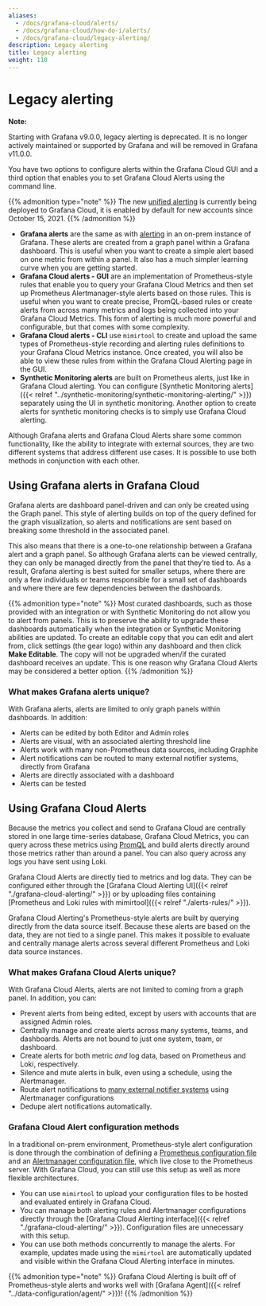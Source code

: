 ```yaml
---
aliases:
  - /docs/grafana-cloud/alerts/
  - /docs/grafana-cloud/how-do-i/alerts/
  - /docs/grafana-cloud/legacy-alerting/
description: Legacy alerting
title: Legacy alerting
weight: 110
---
```


# Legacy alerting

**Note:**

Starting with Grafana v9.0.0, legacy alerting is deprecated. It is no longer actively maintained or supported by Grafana and will be removed in Grafana v11.0.0.

You have two options to configure alerts within the Grafana Cloud GUI and a third option that enables you to set Grafana Cloud Alerts using the command line.

{{% admonition type="note" %}}
The new [unified alerting](/blog/2021/06/14/the-new-unified-alerting-system-for-grafana-everything-you-need-to-know/) is currently being deployed to Grafana Cloud, it is enabled by default for new accounts since October 15, 2021.
{{% /admonition %}}

- **Grafana alerts** are the same as with [alerting](/docs/grafana/latest/alerting/) in an on-prem instance of Grafana.
  These alerts are created from a graph panel within a Grafana dashboard.
  This is useful when you want to create a simple alert based on one metric from within a panel.
  It also has a much simpler learning curve when you are getting started.
- **Grafana Cloud alerts - GUI** are an implementation of Prometheus-style rules that enable you to query your Grafana Cloud Metrics and then set up Prometheus Alertmanager-style alerts based on those rules.
  This is useful when you want to create precise, PromQL-based rules or create alerts from across many metrics and logs being collected into your Grafana Cloud Metrics.
  This form of alerting is much more powerful and configurable, but that comes with some complexity.
- **Grafana Cloud alerts - CLI** use `mimirtool` to create and upload the same types of Prometheus-style recording and alerting rules definitions to your Grafana Cloud Metrics instance.
  Once created, you will also be able to view these rules from within the Grafana Cloud Alerting page in the GUI.
- **Synthetic Monitoring alerts** are built on Prometheus alerts, just like in Grafana Cloud alerting.
  You can configure [Synthetic Monitoring alerts]({{< relref "../synthetic-monitoring/synthetic-monitoring-alerting/" >}}) separately using the UI in synthetic monitoring.
  Another option to create alerts for synthetic monitoring checks is to simply use Grafana Cloud alerting.

Although Grafana alerts and Grafana Cloud Alerts share some common functionality, like the ability to integrate with external sources, they are two different systems that address different use cases.
It is possible to use both methods in conjunction with each other.

## Using Grafana alerts in Grafana Cloud

Grafana alerts are dashboard panel-driven and can only be created using the Graph panel.
This style of alerting builds on top of the query defined for the graph visualization, so alerts and notifications are sent based on breaking some threshold in the associated panel.

This also means that there is a one-to-one relationship between a Grafana alert and a graph panel.
So although Grafana alerts can be viewed centrally, they can only be managed directly from the panel that they’re tied to.
As a result, Grafana alerting is best suited for smaller setups, where there are only a few individuals or teams responsible for a small set of dashboards and where there are few dependencies between the dashboards.

{{% admonition type="note" %}}
Most curated dashboards, such as those provided with an integration or with Synthetic Monitoring do not allow you to alert from panels.
This is to preserve the ability to upgrade these dashboards automatically when the integration or Synthetic Monitoring abilities are updated.
To create an editable copy that you can edit and alert from, click settings (the gear logo) within any dashboard and then click **Make Editable**.
The copy will not be upgraded when/if the curated dashboard receives an update.
This is one reason why Grafana Cloud Alerts may be considered a better option.
{{% /admonition %}}

### What makes Grafana alerts unique?

With Grafana alerts, alerts are limited to only graph panels within dashboards.
In addition:

- Alerts can be edited by both Editor and Admin roles
- Alerts are visual, with an associated alerting threshold line
- Alerts work with many non-Prometheus data sources, including Graphite
- Alert notifications can be routed to many external notifier systems, directly from Grafana
- Alerts are directly associated with a dashboard
- Alerts can be tested

## Using Grafana Cloud Alerts

Because the metrics you collect and send to Grafana Cloud are centrally stored in one large time-series database, Grafana Cloud Metrics, you can query across these metrics using [PromQL](https://prometheus.io/docs/prometheus/latest/querying/basics/) and build alerts directly around those metrics rather than around a panel.
You can also query across any logs you have sent using Loki.

Grafana Cloud Alerts are directly tied to metrics and log data.
They can be configured either through the [Grafana Cloud Alerting UI]({{< relref "./grafana-cloud-alerting/" >}}) or by uploading files containing [Prometheus and Loki rules with mimirtool]({{< relref "./alerts-rules/" >}}).

Grafana Cloud Alerting's Prometheus-style alerts are built by querying directly from the data source itself.
Because these alerts are based on the data, they are not tied to a single panel.
This makes it possible to evaluate and centrally manage alerts across several different Prometheus and Loki data source instances.

### What makes Grafana Cloud Alerts unique?

With Grafana Cloud Alerts, alerts are not limited to coming from a graph panel.
In addition, you can:

- Prevent alerts from being edited, except by users with accounts that are assigned Admin roles.
- Centrally manage and create alerts across many systems, teams, and dashboards.
  Alerts are not bound to just one system, team, or dashboard.
- Create alerts for both metric _and_ log data, based on Prometheus and Loki, respectively.
- Silence and mute alerts in bulk, even using a schedule, using the Alertmanager.
- Route alert notifications to [many external notifier systems](https://prometheus.io/docs/operating/integrations/#alertmanager-webhook-receiver) using Alertmanager configurations
- Dedupe alert notifications automatically.

### Grafana Cloud Alert configuration methods

In a traditional on-prem environment, Prometheus-style alert configuration is done through the combination of defining a [Prometheus configuration file](https://prometheus.io/docs/prometheus/latest/configuration/configuration/) and an [Alertmanager configuration file](https://prometheus.io/docs/alerting/latest/configuration/), which live close to the Prometheus server.
With Grafana Cloud, you can still use this setup as well as more flexible architectures.

- You can use `mimirtool` to upload your configuration files to be hosted and evaluated entirely in Grafana Cloud.
- You can manage both alerting rules and Alertmanager configurations directly through the [Grafana Cloud Alerting interface]({{< relref "./grafana-cloud-alerting/" >}}).
  Configuration files are unnecessary with this setup.
- You can use both methods concurrently to manage the alerts.
  For example, updates made using the `mimirtool` are automatically updated and visible within the Grafana Cloud Alerting interface in minutes.

{{% admonition type="note" %}}
Grafana Cloud Alerting is built off of Prometheus-style alerts and works well with [Grafana Agent]({{< relref "../data-configuration/agent/" >}})!
{{% /admonition %}}
